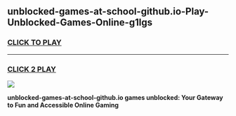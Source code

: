 
## unblocked-games-at-school-github.io-Play-Unblocked-Games-Online-g1lgs
<h3>
<a href="https://premium76.site?title=unblocked-games-at-school-github.io&ref=25A">CLICK TO PLAY</a></h3>
<hr>

<h3>
<a href="https://premium76.site?title=unblocked-games-at-school-github.io&ref=25A">CLICK 2 PLAY</a>
  
</h3>

<a href="https://premium76.site?title=unblocked-games-at-school-github.io&ref=25A"><img src="https://clearcache.store/games.png"></a>


**unblocked-games-at-school-github.io games unblocked: Your Gateway to Fun and Accessible Online Gaming**
